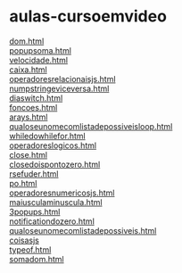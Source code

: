 # aulas-cursoemvideo 
<a href='https://gabrielryanft.github.io/learning/cursoemvideo/javascript/aulas-cursoemvideo/dom.html' target='_blank' rel='next'>dom.html</a><br/>
<a href='https://gabrielryanft.github.io/learning/cursoemvideo/javascript/aulas-cursoemvideo/popupsoma.html' target='_blank' rel='next'>popupsoma.html</a><br/>
<a href='https://gabrielryanft.github.io/learning/cursoemvideo/javascript/aulas-cursoemvideo/velocidade.html' target='_blank' rel='next'>velocidade.html</a><br/>
<a href='https://gabrielryanft.github.io/learning/cursoemvideo/javascript/aulas-cursoemvideo/caixa.html' target='_blank' rel='next'>caixa.html</a><br/>
<a href='https://gabrielryanft.github.io/learning/cursoemvideo/javascript/aulas-cursoemvideo/operadoresrelacionaisjs.html' target='_blank' rel='next'>operadoresrelacionaisjs.html</a><br/>
<a href='https://gabrielryanft.github.io/learning/cursoemvideo/javascript/aulas-cursoemvideo/numpstringeviceversa.html' target='_blank' rel='next'>numpstringeviceversa.html</a><br/>
<a href='https://gabrielryanft.github.io/learning/cursoemvideo/javascript/aulas-cursoemvideo/diaswitch.html' target='_blank' rel='next'>diaswitch.html</a><br/>
<a href='https://gabrielryanft.github.io/learning/cursoemvideo/javascript/aulas-cursoemvideo/foncoes.html' target='_blank' rel='next'>foncoes.html</a><br/>
<a href='https://gabrielryanft.github.io/learning/cursoemvideo/javascript/aulas-cursoemvideo/arays.html' target='_blank' rel='next'>arays.html</a><br/>
<a href='https://gabrielryanft.github.io/learning/cursoemvideo/javascript/aulas-cursoemvideo/qualoseunomecomlistadepossiveisloop.html' target='_blank' rel='next'>qualoseunomecomlistadepossiveisloop.html</a><br/>
<a href='https://gabrielryanft.github.io/learning/cursoemvideo/javascript/aulas-cursoemvideo/whiledowhilefor.html' target='_blank' rel='next'>whiledowhilefor.html</a><br/>
<a href='https://gabrielryanft.github.io/learning/cursoemvideo/javascript/aulas-cursoemvideo/operadoreslogicos.html' target='_blank' rel='next'>operadoreslogicos.html</a><br/>
<a href='https://gabrielryanft.github.io/learning/cursoemvideo/javascript/aulas-cursoemvideo/close.html' target='_blank' rel='next'>close.html</a><br/>
<a href='https://gabrielryanft.github.io/learning/cursoemvideo/javascript/aulas-cursoemvideo/closedoispontozero.html' target='_blank' rel='next'>closedoispontozero.html</a><br/>
<a href='https://gabrielryanft.github.io/learning/cursoemvideo/javascript/aulas-cursoemvideo/rsefuder.html' target='_blank' rel='next'>rsefuder.html</a><br/>
<a href='https://gabrielryanft.github.io/learning/cursoemvideo/javascript/aulas-cursoemvideo/po.html' target='_blank' rel='next'>po.html</a><br/>
<a href='https://gabrielryanft.github.io/learning/cursoemvideo/javascript/aulas-cursoemvideo/operadoresnumericosjs.html' target='_blank' rel='next'>operadoresnumericosjs.html</a><br/>
<a href='https://gabrielryanft.github.io/learning/cursoemvideo/javascript/aulas-cursoemvideo/maiusculaminuscula.html' target='_blank' rel='next'>maiusculaminuscula.html</a><br/>
<a href='https://gabrielryanft.github.io/learning/cursoemvideo/javascript/aulas-cursoemvideo/3popups.html' target='_blank' rel='next'>3popups.html</a><br/>
<a href='https://gabrielryanft.github.io/learning/cursoemvideo/javascript/aulas-cursoemvideo/notificationdozero.html' target='_blank' rel='next'>notificationdozero.html</a><br/>
<a href='https://gabrielryanft.github.io/learning/cursoemvideo/javascript/aulas-cursoemvideo/qualoseunomecomlistadepossiveis.html' target='_blank' rel='next'>qualoseunomecomlistadepossiveis.html</a><br/>
<a href='https://gabrielryanft.github.io/learning/cursoemvideo/javascript/aulas-cursoemvideo/coisasjs/' target='_blank' rel='next'>coisasjs</a><br/>
<a href='https://gabrielryanft.github.io/learning/cursoemvideo/javascript/aulas-cursoemvideo/typeof.html' target='_blank' rel='next'>typeof.html</a><br/>
<a href='https://gabrielryanft.github.io/learning/cursoemvideo/javascript/aulas-cursoemvideo/somadom.html' target='_blank' rel='next'>somadom.html</a><br/>
